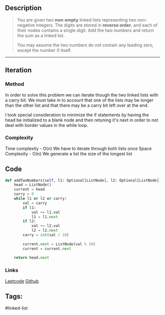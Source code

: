 ## Description 

>You are given two **non-empty** linked lists representing two non-negative integers. The digits are stored in **reverse order**, and each of their nodes contains a single digit. Add the two numbers and return the sum as a linked list.
>
>You may assume the two numbers do not contain any leading zero, except the number 0 itself.

---
## Iteration

### Method

In order to solve this problem we can iterate though the two linked lists with a carry bit. We must take in to account that one of the lists may be longer than the other list and that there may be a carry bit left over at the end.

I took special consideration to minimize the if statements by having the head be initialized to a blank node and then retuning it's next in order to not deal with border values in the while loop.

### Complexity
Time complexity - O(n) We have to iterate through both lists once
Space Complexity - O(n) We generate a list the size of the longest list

## Code
```py
def addTwoNumbers(self, l1: Optional[ListNode], l2: Optional[ListNode]) -> Optional[ListNode]:  
    head = ListNode()  
    current = head  
    carry = 0  
    while l1 or l2 or carry:  
        val = carry  
        if l1:  
            val += l1.val  
            l1 = l1.next  
        if l2:  
            val += l2.val  
            l2 = l2.next  
        carry = int(val / 10)  
  
        current.next = ListNode(val % 10)  
        current = current.next  
  
    return head.next
```

### Links

[Leetcode](https://leetcode.com/problems/add-two-numbers)
[Github](https://github.com/tharmoth/leetcode)
## Tags: 

#linked-list 